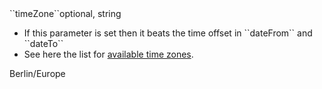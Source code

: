 <tr><td>``timeZone``</td><td>optional, string</td><td><ul><li>If this parameter is set then it beats the time offset in ``dateFrom`` and ``dateTo``</li><li>See here the list for <a href="https://en.wikipedia.org/wiki/List_of_tz_database_time_zones" target="wiki">available time zones</a>.</li></ul></td><td>Berlin/Europe</td><td></td></tr>
